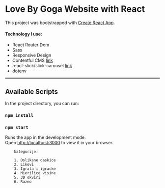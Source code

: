 # Love By Goga Website with React

This project was bootstrapped with [Create React App](https://github.com/facebook/create-react-app).


#### Technology I use:

- React Router Dom
- Sass
- Responsive Design
- Contentful CMS [link](https://app.contentful.com)
- react-slick/slick-carousel [link](https://www.npmjs.com/package/react-slick)
- dotenv


<hr style="border: 1px solid gray" /> 


## Available Scripts

In the project directory, you can run:

### `npm install`

### `npm start`

Runs the app in the development mode.\
Open [http://localhost:3000](http://localhost:3000) to view it in your browser.


        kategorije:

        1. Oslikane daskice
        2. Likovi
        3. Igrala i igracke
        4. Mjerilice visine
        5. 3D okviri
        6. Razno
      

